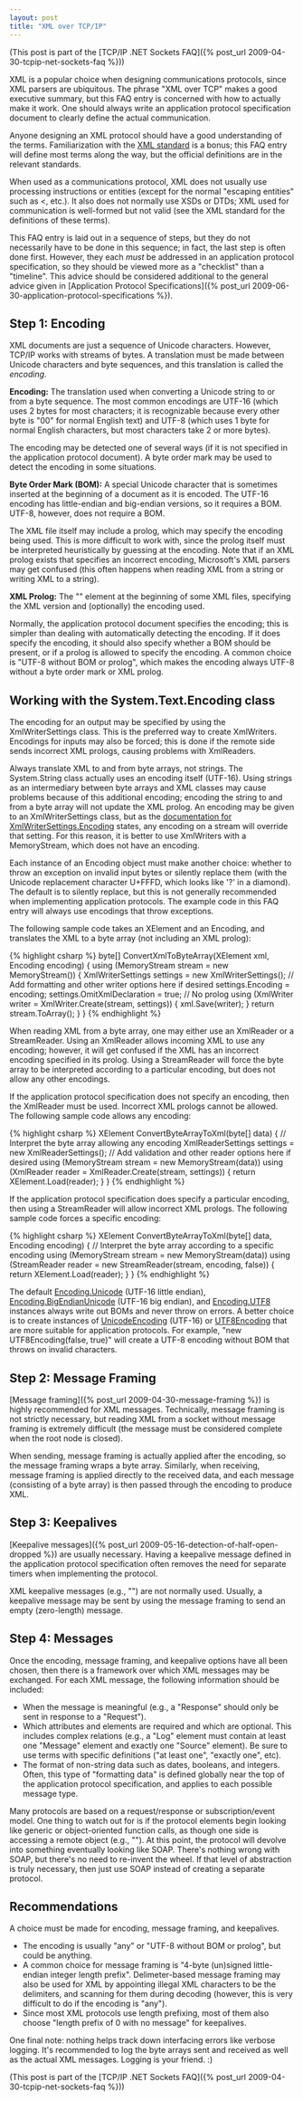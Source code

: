 ```yaml
---
layout: post
title: "XML over TCP/IP"
---
```

(This post is part of the [TCP/IP .NET Sockets FAQ]({% post_url 2009-04-30-tcpip-net-sockets-faq %}))

XML is a popular choice when designing communications protocols, since XML parsers are ubiquitous. The phrase "XML over TCP" makes a good executive summary, but this FAQ entry is concerned with how to actually make it work. One should always write an application protocol specification document to clearly define the actual communication.

Anyone designing an XML protocol should have a good understanding of the terms. Familiarization with the [XML standard](http://www.w3.org/TR/2008/REC-xml-20081126/) is a bonus; this FAQ entry will define most terms along the way, but the official definitions are in the relevant standards.

When used as a communications protocol, XML does not usually use processing instructions or entities (except for the normal "escaping entities" such as &lt;, etc.). It also does not normally use XSDs or DTDs; XML used for communication is well-formed but not valid (see the XML standard for the definitions of these terms).

This FAQ entry is laid out in a sequence of steps, but they do not necessarily have to be done in this sequence; in fact, the last step is often done first. However, they each _must_ be addressed in an application protocol specification, so they should be viewed more as a "checklist" than a "timeline". This advice should be considered additional to the general advice given in [Application Protocol Specifications]({% post_url 2009-06-30-application-protocol-specifications %}).

## Step 1: Encoding

XML documents are just a sequence of Unicode characters. However, TCP/IP works with streams of bytes. A translation must be made between Unicode characters and byte sequences, and this translation is called the _encoding_.

<div class="alert alert-info" markdown="1">
<i class="fa fa-hand-o-right fa-2x pull-left"></i>

**Encoding:** The translation used when converting a Unicode string to or from a byte sequence. The most common encodings are UTF-16 (which uses 2 bytes for most characters; it is recognizable because every other byte is "00" for normal English text) and UTF-8 (which uses 1 byte for normal English characters, but most characters take 2 or more bytes).
</div>

The encoding may be detected one of several ways (if it is not specified in the application protocol document). A byte order mark may be used to detect the encoding in some situations.

<div class="alert alert-info" markdown="1">
<i class="fa fa-hand-o-right fa-2x pull-left"></i>

**Byte Order Mark (BOM):** A special Unicode character that is sometimes inserted at the beginning of a document as it is encoded. The UTF-16 encoding has little-endian and big-endian versions, so it requires a BOM. UTF-8, however, does not require a BOM.
</div>

The XML file itself may include a prolog, which may specify the encoding being used. This is more difficult to work with, since the prolog itself must be interpreted heuristically by guessing at the encoding. Note that if an XML prolog exists that specifies an incorrect encoding, Microsoft's XML parsers may get confused (this often happens when reading XML from a string or writing XML to a string).

<div class="alert alert-info" markdown="1">
<i class="fa fa-hand-o-right fa-2x pull-left"></i>

**XML Prolog:** The "<?xml ... ?>" element at the beginning of some XML files, specifying the XML version and (optionally) the encoding used.
</div>

Normally, the application protocol document specifies the encoding; this is simpler than dealing with automatically detecting the encoding. If it does specify the encoding, it should also specify whether a BOM should be present, or if a prolog is allowed to specify the encoding. A common choice is "UTF-8 without BOM or prolog", which makes the encoding always UTF-8 without a byte order mark or XML prolog.

## Working with the System.Text.Encoding class

The encoding for an output may be specified by using the XmlWriterSettings class. This is the preferred way to create XmlWriters. Encodings for inputs may also be forced; this is done if the remote side sends incorrect XML prologs, causing problems with XmlReaders.

Always translate XML to and from byte arrays, not strings. The System.String class actually uses an encoding itself (UTF-16). Using strings as an intermediary between byte arrays and XML classes may cause problems because of this additional encoding; encoding the string to and from a byte array will not update the XML prolog. An encoding may be given to an XmlWriterSettings class, but as the [documentation for XmlWriterSettings.Encoding](http://msdn.microsoft.com/en-us/library/system.xml.xmlwritersettings.encoding.aspx) states, any encoding on a stream will override that setting. For this reason, it is better to use XmlWriters with a MemoryStream, which does not have an encoding.

Each instance of an Encoding object must make another choice: whether to throw an exception on invalid input bytes or silently replace them (with the Unicode replacement character U+FFFD, which looks like '?' in a diamond). The default is to silently replace, but this is not generally recommended when implementing application protocols. The example code in this FAQ entry will always use encodings that throw exceptions.

The following sample code takes an XElement and an Encoding, and translates the XML to a byte array (not including an XML prolog):

{% highlight csharp %}
byte[] ConvertXmlToByteArray(XElement xml, Encoding encoding)
{
    using (MemoryStream stream = new MemoryStream())
    {
        XmlWriterSettings settings = new XmlWriterSettings();
        // Add formatting and other writer options here if desired
        settings.Encoding = encoding;
        settings.OmitXmlDeclaration = true; // No prolog
        using (XmlWriter writer = XmlWriter.Create(stream, settings))
        {
            xml.Save(writer);
        }
        return stream.ToArray();
    }
}
{% endhighlight %}

When reading XML from a byte array, one may either use an XmlReader or a StreamReader. Using an XmlReader allows incoming XML to use any encoding; however, it will get confused if the XML has an incorrect encoding specified in its prolog. Using a StreamReader will force the byte array to be interpreted according to a particular encoding, but does not allow any other encodings.

If the application protocol specification does not specify an encoding, then the XmlReader must be used. Incorrect XML prologs cannot be allowed. The following sample code allows any encoding:

{% highlight csharp %}
XElement ConvertByteArrayToXml(byte[] data)
{
    // Interpret the byte array allowing any encoding
    XmlReaderSettings settings = new XmlReaderSettings();
    // Add validation and other reader options here if desired
    using (MemoryStream stream = new MemoryStream(data))
    using (XmlReader reader = XmlReader.Create(stream, settings))
    {
        return XElement.Load(reader);
    }
}
{% endhighlight %}

If the application protocol specification does specify a particular encoding, then using a StreamReader will allow incorrect XML prologs. The following sample code forces a specific encoding:

{% highlight csharp %}
XElement ConvertByteArrayToXml(byte[] data, Encoding encoding)
{
    // Interpret the byte array according to a specific encoding
    using (MemoryStream stream = new MemoryStream(data))
    using (StreamReader reader = new StreamReader(stream, encoding, false))
    {
        return XElement.Load(reader);
    }
}
{% endhighlight %}

The default [Encoding.Unicode](http://msdn.microsoft.com/en-us/library/system.text.encoding.unicode.aspx) (UTF-16 little endian), [Encoding.BigEndianUnicode](http://msdn.microsoft.com/en-us/library/system.text.encoding.bigendianunicode.aspx) (UTF-16 big endian), and [Encoding.UTF8](http://msdn.microsoft.com/en-us/library/system.text.encoding.utf8.aspx) instances always write out BOMs and never throw on errors. A better choice is to create instances of [UnicodeEncoding](http://msdn.microsoft.com/en-us/library/system.text.unicodeencoding.aspx) (UTF-16) or [UTF8Encoding](http://msdn.microsoft.com/en-us/library/system.text.utf8encoding.aspx) that are more suitable for application protocols. For example, "new UTF8Encoding(false, true)" will create a UTF-8 encoding without BOM that throws on invalid characters.

## Step 2: Message Framing

[Message framing]({% post_url 2009-04-30-message-framing %}) is highly recommended for XML messages. Technically, message framing is not strictly necessary, but reading XML from a socket without message framing is extremely difficult (the message must be considered complete when the root node is closed).

When sending, message framing is actually applied after the encoding, so the message framing wraps a byte array. Similarly, when receiving, message framing is applied directly to the received data, and each message (consisting of a byte array) is then passed through the encoding to produce XML.

## Step 3: Keepalives

[Keepalive messages]({% post_url 2009-05-16-detection-of-half-open-dropped %}) are usually necessary. Having a keepalive message defined in the application protocol specification often removes the need for separate timers when implementing the protocol.

XML keepalive messages (e.g., "<keepalive/>") are not normally used. Usually, a keepalive message may be sent by using the message framing to send an empty (zero-length) message.

## Step 4: Messages

Once the encoding, message framing, and keepalive options have all been chosen, then there is a framework over which XML messages may be exchanged. For each XML message, the following information should be included:

- When the message is meaningful (e.g., a "Response" should only be sent in response to a "Request").
- Which attributes and elements are required and which are optional. This includes complex relations (e.g., a "Log" element must contain at least one "Message" element and exactly one "Source" element). Be sure to use terms with specific definitions ("at least one", "exactly one", etc).
- The format of non-string data such as dates, booleans, and integers. Often, this type of "formatting data" is defined globally near the top of the application protocol specification, and applies to each possible message type.

Many protocols are based on a request/response or subscription/event model. One thing to watch out for is if the protocol elements begin looking like generic or object-oriented function calls, as though one side is accessing a remote object (e.g., "<CallMethod ObjectID='37' MethodName='GetData'/>"). At this point, the protocol will devolve into something eventually looking like SOAP. There's nothing wrong with SOAP, but there's no need to re-invent the wheel. If that level of abstraction is truly necessary, then just use SOAP instead of creating a separate protocol.

## Recommendations

A choice must be made for encoding, message framing, and keepalives.

 - The encoding is usually "any" or "UTF-8 without BOM or prolog", but could be anything.
 - A common choice for message framing is "4-byte (un)signed little-endian integer length prefix". Delimeter-based message framing may also be used for XML by appointing illegal XML characters to be the delimiters, and scanning for them during decoding (however, this is very difficult to do if the encoding is "any").
 - Since most XML protocols use length prefixing, most of them also choose "length prefix of 0 with no message" for keepalives.

One final note: nothing helps track down interfacing errors like verbose logging. It's recommended to log the byte arrays sent and received as well as the actual XML messages. Logging is your friend. :)

(This post is part of the [TCP/IP .NET Sockets FAQ]({% post_url 2009-04-30-tcpip-net-sockets-faq %}))

